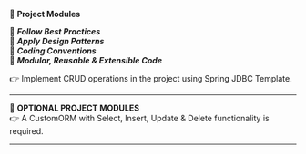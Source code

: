 :beginner: **Project Modules**  

:dart: **_Follow Best Practices_**  
:dart: **_Apply Design Patterns_**  
:dart: **_Coding Conventions_**  
:dart: **_Modular, Reusable & Extensible Code_**  

:point_right: Implement CRUD operations in the project using Spring JDBC Template.

--------------------------

:beginner: **OPTIONAL PROJECT MODULES**  
:point_right: A CustomORM with Select, Insert, Update & Delete functionality is required.

--------------------------- 
